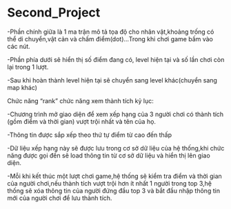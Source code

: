 # Second_Project
-Phần chính giữa là 1 ma trận mô tả tọa độ cho nhân vật,khoảng trống có thể di chuyển,vật cản và chấm điểm(dot)...Trong khi chơi game bấm vào các nút.

-Phần phía dưới sẽ hiển thị số điểm đang có, level hiện tại và số lần chơi còn lại trong 1 lượt.

-Sau khi hoàn thành level hiện tại sẽ chuyển sang level khác(chuyển sang map khác)

Chức năng “rank” chức năng xem thành tích kỷ lục:

-Chương trình mở giao diện để xem xếp hạng của 3 người chơi có thành tích (gồm điểm và thời gian) vượt trội nhất và tên của họ.

-Thông tin được sắp xếp theo thứ tự điểm từ cao đến thấp

-Dữ liệu xếp hạng này sẽ được lưu trong cơ sở dữ liệu của hệ thống,khi chức năng được gọi đến sẽ load thông tin từ cơ sở dữ liệu và hiển thị lên giao diện.

-Mỗi khi kết thúc một lượt chơi game,hệ thống sẽ kiểm tra điểm và thời gian của người chơi,nếu thành tích vượt trội hơn ít nhất 1 người trong top 3,hệ thống sẽ xóa thông tin của người đứng đầu top 3 và bắt đầu nhập thông tin mới của người chơi để lưu thành tích.
